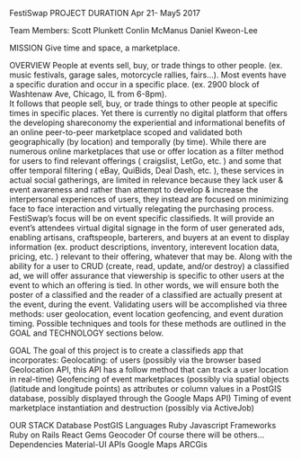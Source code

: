 FestiSwap 
PROJECT DURATION
Apr 21- May5 2017

Team Members: 
Scott Plunkett
Conlin McManus
Daniel Kweon-Lee


MISSION
Give time and space, a marketplace.

OVERVIEW
People at events sell, buy, or trade things to other people.  (ex. music festivals, garage sales, motorcycle rallies, fairs...). Most events have a specific duration and occur in a specific place. (ex. 2900 block of Washtenaw Ave, Chicago, IL from 6-8pm).  
It follows that people sell, buy, or trade things to other people at specific times in specific places.  Yet there is currently no digital platform that offers the developing shareconomy the experiential and informational benefits of an online peer-to-peer marketplace scoped and validated both geographically (by location) and temporally (by time).  While there are numerous online marketplaces that use or offer location as a filter method for users to find relevant offerings ( craigslist, LetGo, etc. ) and some that offer temporal filtering ( eBay, QuiBids, Deal Dash, etc. ), these services in actual social gatherings, are limited in relevance because they lack user & event awareness and rather than attempt to develop & increase the interpersonal experiences of users, they instead are focused on minimizing face to face interaction and virtually relegating the purchasing process. 
FestiSwap’s focus will be on event specific classifieds.  It will provide an event’s attendees virtual digital signage in the form of user generated ads, enabling artisans, craftspeople, barterers, and buyers at an event to display information (ex. product descriptions, inventory, interevent location data, pricing, etc. ) relevant to their offering, whatever that may be.  Along with the ability for a user to CRUD  (create, read, update, and/or destroy) a classified ad, we will offer assurance that viewership is specific to other users at the event to which an offering is tied.  In other words, we will ensure both the poster of a classified and the reader of a classified are actually present at the event, during the event.  Validating users will be accomplished via three methods: user geolocation, event location geofencing, and event duration timing.  Possible techniques and tools for these methods are outlined in the GOAL and TECHNOLOGY sections below.

GOAL
The goal of this project is to create a classifieds app that incorporates:
Geolocating: of users (possibly via the browser based Geolocation API, this API has a follow method that can track a user location in real-time)
Geofencing of event marketplaces (possibly via spatial objects (latitude and longitude points) as attributes or column values in a PostGIS database, possibly displayed through the Google Maps API)
Timing of event marketplace instantiation and destruction (possibly via ActiveJob)



OUR STACK 
Database
PostGIS
Languages
Ruby
Javascript
Frameworks
Ruby on Rails
React
Gems
Geocoder
Of course there will be others...
Dependencies
Material-UI
APIs
Google Maps
ARCGis





